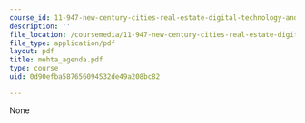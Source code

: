 ```yaml
---
course_id: 11-947-new-century-cities-real-estate-digital-technology-and-design-fall-2004
description: ''
file_location: /coursemedia/11-947-new-century-cities-real-estate-digital-technology-and-design-fall-2004/0d90efba587656094532de49a208bc82_mehta_agenda.pdf
file_type: application/pdf
layout: pdf
title: mehta_agenda.pdf
type: course
uid: 0d90efba587656094532de49a208bc82

---
```

None